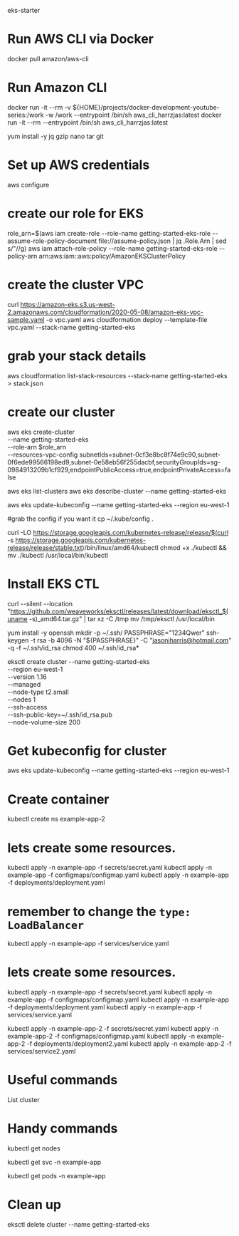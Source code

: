eks-starter



# Run AWS CLI via Docker
docker pull amazon/aws-cli

# Run Amazon CLI
docker run -it --rm -v ${HOME}/projects/docker-development-youtube-series:/work -w /work --entrypoint /bin/sh aws_cli_harrzjas:latest
docker run -it --rm --entrypoint /bin/sh aws_cli_harrzjas:latest

yum install -y jq gzip nano tar git

# Set up AWS credentials
aws configure

# create our role for EKS
role_arn=$(aws iam create-role --role-name getting-started-eks-role --assume-role-policy-document file://assume-policy.json | jq .Role.Arn | sed s/\"//g)
aws iam attach-role-policy --role-name getting-started-eks-role --policy-arn  arn:aws:iam::aws:policy/AmazonEKSClusterPolicy

# create the cluster VPC

curl https://amazon-eks.s3.us-west-2.amazonaws.com/cloudformation/2020-05-08/amazon-eks-vpc-sample.yaml -o vpc.yaml
aws cloudformation deploy --template-file vpc.yaml --stack-name getting-started-eks

# grab your stack details 
aws cloudformation list-stack-resources --stack-name getting-started-eks > stack.json

# create our cluster

aws eks create-cluster \
--name getting-started-eks \
--role-arn $role_arn \
--resources-vpc-config subnetIds=subnet-0cf3e8bc8f74e9c90,subnet-0f6ede99566198ed9,subnet-0e58eb56f255dacbf,securityGroupIds=sg-0984913209b1cf929,endpointPublicAccess=true,endpointPrivateAccess=false

aws eks list-clusters
aws eks describe-cluster --name getting-started-eks

aws eks update-kubeconfig --name getting-started-eks --region eu-west-1


#grab the config if you want it
cp ~/.kube/config .

curl -LO https://storage.googleapis.com/kubernetes-release/release/$(curl -s https://storage.googleapis.com/kubernetes-release/release/stable.txt)/bin/linux/amd64/kubectl
chmod +x ./kubectl && mv ./kubectl /usr/local/bin/kubectl

# Install EKS CTL
curl --silent --location "https://github.com/weaveworks/eksctl/releases/latest/download/eksctl_$(uname -s)_amd64.tar.gz" | tar xz -C /tmp
mv /tmp/eksctl /usr/local/bin

yum install -y openssh
mkdir -p ~/.ssh/
PASSPHRASE="1234Qwer"
ssh-keygen -t rsa -b 4096 -N "${PASSPHRASE}" -C "jasoniharris@hotmail.com" -q -f  ~/.ssh/id_rsa
chmod 400 ~/.ssh/id_rsa*



eksctl create cluster --name getting-started-eks \
--region eu-west-1 \
--version 1.16 \
--managed \
--node-type t2.small \
--nodes 1 \
--ssh-access \
--ssh-public-key=~/.ssh/id_rsa.pub \
--node-volume-size 200


# Get kubeconfig for cluster
aws eks update-kubeconfig --name getting-started-eks --region eu-west-1


# Create container
kubectl create ns example-app-2

# lets create some resources.
kubectl apply -n example-app -f secrets/secret.yaml
kubectl apply -n example-app -f configmaps/configmap.yaml
kubectl apply -n example-app -f deployments/deployment.yaml

# remember to change the `type: LoadBalancer`
kubectl apply -n example-app -f services/service.yaml




# lets create some resources.
kubectl apply -n example-app -f secrets/secret.yaml
kubectl apply -n example-app -f configmaps/configmap.yaml
kubectl apply -n example-app -f deployments/deployment.yaml
kubectl apply -n example-app -f services/service.yaml

kubectl apply -n example-app-2 -f secrets/secret.yaml
kubectl apply -n example-app-2 -f configmaps/configmap.yaml
kubectl apply -n example-app-2 -f deployments/deployment2.yaml
kubectl apply -n example-app-2 -f services/service2.yaml

# Useful commands

List cluster


# Handy commands
kubectl get nodes

kubectl get svc -n example-app

kubectl get pods -n example-app


# Clean up
eksctl delete cluster --name getting-started-eks


